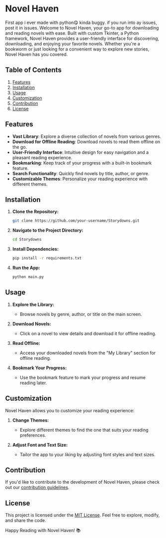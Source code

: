 # Novel Haven

First app i ever made with python😋 kinda buggy. if you run into ay issues, post it in issues.
Welcome to Novel Haven, your go-to app for downloading and reading novels with ease. Built with custom Tkinter, a Python framework, Novel Haven provides a user-friendly interface for discovering, downloading, and enjoying your favorite novels. Whether you're a bookworm or just looking for a convenient way to explore new stories, Novel Haven has you covered.

## Table of Contents

1. [Features](#features)
2. [Installation](#installation)
3. [Usage](#usage)
4. [Customization](#customization)
5. [Contribution](#contribution)
6. [License](#license)

## Features

- **Vast Library**: Explore a diverse collection of novels from various genres.
- **Download for Offline Reading**: Download novels to read them offline on the go.
- **User-Friendly Interface**: Intuitive design for easy navigation and a pleasant reading experience.
- **Bookmarking**: Keep track of your progress with a built-in bookmark feature.
- **Search Functionality**: Quickly find novels by title, author, or genre.
- **Customizable Themes**: Personalize your reading experience with different themes.

## Installation

1. **Clone the Repository:**
   ```bash
   git clone https://github.com/your-username/Storydowns.git
   ```

2. **Navigate to the Project Directory:**
   ```bash
   cd Storydowns
   ```

3. **Install Dependencies:**
   ```bash
   pip install -r requirements.txt
   ```

4. **Run the App:**
   ```bash
   python main.py
   ```

## Usage

1. **Explore the Library:**
   - Browse novels by genre, author, or title on the main screen.

2. **Download Novels:**
   - Click on a novel to view details and download it for offline reading.

3. **Read Offline:**
   - Access your downloaded novels from the "My Library" section for offline reading.

4. **Bookmark Your Progress:**
   - Use the bookmark feature to mark your progress and resume reading later.

## Customization

Novel Haven allows you to customize your reading experience:

1. **Change Themes:**
   - Explore different themes to find the one that suits your reading preferences.

2. **Adjust Font and Text Size:**
   - Tailor the app to your liking by adjusting font styles and text sizes.

## Contribution

If you'd like to contribute to the development of Novel Haven, please check out our [contribution guidelines](CONTRIBUTING.md).

## License

This project is licensed under the [MIT License](LICENSE). Feel free to explore, modify, and share the code.

Happy Reading with Novel Haven! 📚
